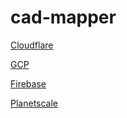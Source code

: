 # cad-mapper

[Cloudflare](https://dash.cloudflare.com/d4ea528a4398361b4055258d1634ad6d)

[GCP](https://console.cloud.google.com/welcome?project=cad-fitter)

[Firebase](https://console.firebase.google.com/u/0/project/cad-fitter/overview)

[Planetscale](https://app.planetscale.com/presmoore/cad-mapper)
